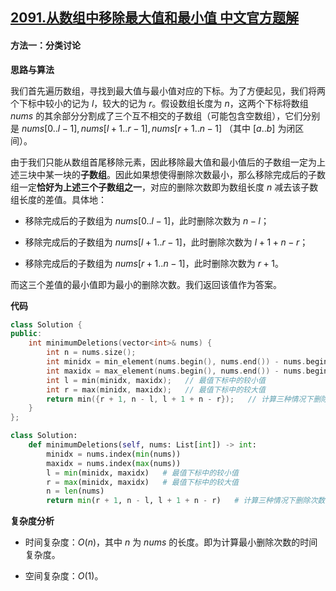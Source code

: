 ## [2091.从数组中移除最大值和最小值 中文官方题解](https://leetcode.cn/problems/removing-minimum-and-maximum-from-array/solutions/100000/cong-shu-zu-zhong-yi-chu-zui-da-zhi-he-z-k1ty)
#### 方法一：分类讨论

**思路与算法**

我们首先遍历数组，寻找到最大值与最小值对应的下标。为了方便起见，我们将两个下标中较小的记为 $l$，较大的记为 $r$。假设数组长度为 $n$，这两个下标将数组 $\textit{nums}$ 的其余部分分割成了三个互不相交的子数组（可能包含空数组），它们分别是 $\textit{nums}[0..l-1], \textit{nums}[l+1..r-1], \textit{nums}[r+1..n-1]$ （其中 $[a..b]$ 为闭区间）。

由于我们只能从数组首尾移除元素，因此移除最大值和最小值后的子数组一定为上述三块中某一块的**子数组**。因此如果想使得删除次数最小，那么移除完成后的子数组一定**恰好为上述三个子数组之一**，对应的删除次数即为数组长度 $n$ 减去该子数组长度的差值。具体地：

- 移除完成后的子数组为 $\textit{nums}[0..l-1]$，此时删除次数为 $n - l$；

- 移除完成后的子数组为 $\textit{nums}[l+1..r-1]$，此时删除次数为 $l + 1 + n - r$；

- 移除完成后的子数组为 $\textit{nums}[r+1..n-1]$，此时删除次数为 $r + 1$。

而这三个差值的最小值即为最小的删除次数。我们返回该值作为答案。

**代码**

```C++ [sol1-C++]
class Solution {
public:
    int minimumDeletions(vector<int>& nums) {
        int n = nums.size();
        int minidx = min_element(nums.begin(), nums.end()) - nums.begin();
        int maxidx = max_element(nums.begin(), nums.end()) - nums.begin();
        int l = min(minidx, maxidx);   // 最值下标中的较小值
        int r = max(minidx, maxidx);   // 最值下标中的较大值
        return min({r + 1, n - l, l + 1 + n - r});   // 计算三种情况下删除次数的最小值
    }
};
```


```Python [sol1-Python3]
class Solution:
    def minimumDeletions(self, nums: List[int]) -> int:
        minidx = nums.index(min(nums))
        maxidx = nums.index(max(nums))
        l = min(minidx, maxidx)   # 最值下标中的较小值
        r = max(minidx, maxidx)   # 最值下标中的较大值
        n = len(nums)
        return min(r + 1, n - l, l + 1 + n - r)   # 计算三种情况下删除次数的最小值
```


**复杂度分析**

- 时间复杂度：$O(n)$，其中 $n$ 为 $\textit{nums}$ 的长度。即为计算最小删除次数的时间复杂度。

- 空间复杂度：$O(1)$。
